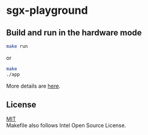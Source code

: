 # sgx-playground

## Build and run in the hardware mode

```bash
make run
```

or 

```bash
make
./app
```

More details are [here](https://github.com/intel/linux-sgx?tab=readme-ov-file#compile-and-run-the-code-samples-in-the-hardware-mode).

## License

[MIT](./LICENSE)  
Makefile also follows Intel Open Source License.  

